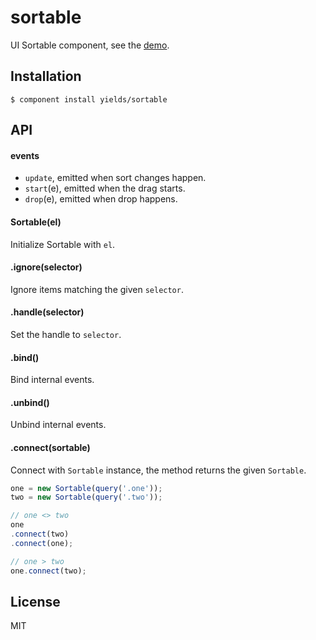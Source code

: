
# sortable

  UI Sortable component, see the [demo](http://yields.github.io/sortable/index.html).

## Installation

    $ component install yields/sortable

## API

#### events

  - `update`, emitted when sort changes happen.
  - `start`(e), emitted when the drag starts.
  - `drop`(e), emitted when drop happens.

#### Sortable(el)

Initialize Sortable with `el`.

#### .ignore(selector)

Ignore items matching the given `selector`.

#### .handle(selector)

Set the handle to `selector`.

#### .bind()

Bind internal events.

#### .unbind()

Unbind internal events.

#### .connect(sortable)

Connect with `Sortable` instance, the method returns the given `Sortable`.

```js
one = new Sortable(query('.one'));
two = new Sortable(query('.two'));

// one <> two
one
.connect(two)
.connect(one);

// one > two
one.connect(two);

```

## License

  MIT

